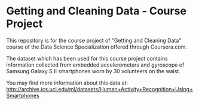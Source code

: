 # Getting and Cleaning Data - Course Project
This repository is for the course project of "Getting and Cleaning Data" course of the Data Science Specialization offered through Coursera.com.

The dataset which has been used for this course project contains information collected from embedded accelerometers and gyroscope of Samsung Galaxy S II smartphones worn by 30 volunteers on the waist.

You may find more information about this data at: http://archive.ics.uci.edu/ml/datasets/Human+Activity+Recognition+Using+Smartphones 
